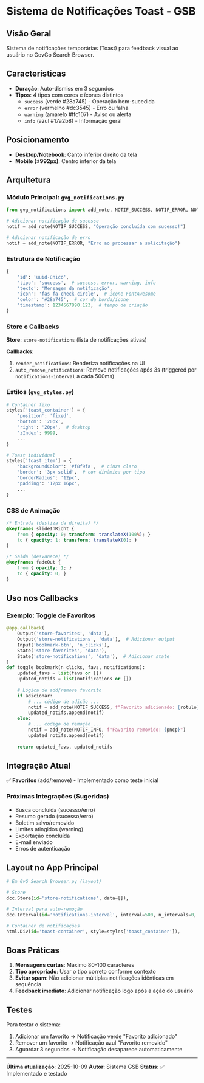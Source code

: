 # Sistema de Notificações Toast - GSB

## Visão Geral

Sistema de notificações temporárias (Toast) para feedback visual ao usuário no GovGo Search Browser.

## Características

- **Duração**: Auto-dismiss em 3 segundos
- **Tipos**: 4 tipos com cores e ícones distintos
  - `success` (verde #28a745) - Operação bem-sucedida
  - `error` (vermelho #dc3545) - Erro ou falha
  - `warning` (amarelo #ffc107) - Aviso ou alerta
  - `info` (azul #17a2b8) - Informação geral

## Posicionamento

- **Desktop/Notebook**: Canto inferior direito da tela
- **Mobile (≤992px)**: Centro inferior da tela

## Arquitetura

### Módulo Principal: `gvg_notifications.py`

```python
from gvg_notifications import add_note, NOTIF_SUCCESS, NOTIF_ERROR, NOTIF_WARNING, NOTIF_INFO

# Adicionar notificação de sucesso
notif = add_note(NOTIF_SUCCESS, "Operação concluída com sucesso!")

# Adicionar notificação de erro
notif = add_note(NOTIF_ERROR, "Erro ao processar a solicitação")
```

### Estrutura de Notificação

```python
{
    'id': 'uuid-único',
    'tipo': 'success',  # success, error, warning, info
    'texto': 'Mensagem da notificação',
    'icon': 'fas fa-check-circle',  # ícone FontAwesome
    'color': '#28a745',  # cor da borda/ícone
    'timestamp': 1234567890.123,  # tempo de criação
}
```

### Store e Callbacks

**Store**: `store-notifications` (lista de notificações ativas)

**Callbacks**:
1. `render_notifications`: Renderiza notificações na UI
2. `auto_remove_notifications`: Remove notificações após 3s (triggered por `notifications-interval` a cada 500ms)

### Estilos (`gvg_styles.py`)

```python
# Container fixo
styles['toast_container'] = {
    'position': 'fixed',
    'bottom': '20px',
    'right': '20px',  # desktop
    'zIndex': 9999,
    ...
}

# Toast individual
styles['toast_item'] = {
    'backgroundColor': '#f8f9fa',  # cinza claro
    'border': '3px solid',  # cor dinâmica por tipo
    'borderRadius': '12px',
    'padding': '12px 16px',
    ...
}
```

### CSS de Animação

```css
/* Entrada (desliza da direita) */
@keyframes slideInRight {
    from { opacity: 0; transform: translateX(100%); }
    to { opacity: 1; transform: translateX(0); }
}

/* Saída (desvanece) */
@keyframes fadeOut {
    from { opacity: 1; }
    to { opacity: 0; }
}
```

## Uso nos Callbacks

### Exemplo: Toggle de Favoritos

```python
@app.callback(
    Output('store-favorites', 'data'),
    Output('store-notifications', 'data'),  # Adicionar output
    Input('bookmark-btn', 'n_clicks'),
    State('store-favorites', 'data'),
    State('store-notifications', 'data'),  # Adicionar state
)
def toggle_bookmark(n_clicks, favs, notifications):
    updated_favs = list(favs or [])
    updated_notifs = list(notifications or [])
    
    # Lógica de add/remove favorito
    if adicionar:
        # ... código de adição ...
        notif = add_note(NOTIF_SUCCESS, f"Favorito adicionado: {rotulo}")
        updated_notifs.append(notif)
    else:
        # ... código de remoção ...
        notif = add_note(NOTIF_INFO, f"Favorito removido: {pncp}")
        updated_notifs.append(notif)
    
    return updated_favs, updated_notifs
```

## Integração Atual

✅ **Favoritos** (add/remove) - Implementado como teste inicial

### Próximas Integrações (Sugeridas)

- Busca concluída (sucesso/erro)
- Resumo gerado (sucesso/erro)
- Boletim salvo/removido
- Limites atingidos (warning)
- Exportação concluída
- E-mail enviado
- Erros de autenticação

## Layout no App Principal

```python
# Em GvG_Search_Browser.py (layout)

# Store
dcc.Store(id='store-notifications', data=[]),

# Interval para auto-remoção
dcc.Interval(id='notifications-interval', interval=500, n_intervals=0, disabled=False),

# Container de notificações
html.Div(id='toast-container', style=styles['toast_container']),
```

## Boas Práticas

1. **Mensagens curtas**: Máximo 80-100 caracteres
2. **Tipo apropriado**: Usar o tipo correto conforme contexto
3. **Evitar spam**: Não adicionar múltiplas notificações idênticas em sequência
4. **Feedback imediato**: Adicionar notificação logo após a ação do usuário

## Testes

Para testar o sistema:
1. Adicionar um favorito → Notificação verde "Favorito adicionado"
2. Remover um favorito → Notificação azul "Favorito removido"
3. Aguardar 3 segundos → Notificação desaparece automaticamente

---

**Última atualização**: 2025-10-09
**Autor**: Sistema GSB
**Status**: ✅ Implementado e testado
